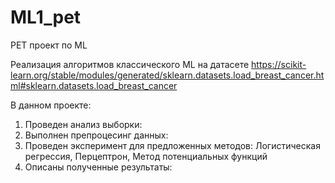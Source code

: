 # ML1_pet
PET проект по ML

Реализация алгоритмов классического ML на датасете https://scikit-learn.org/stable/modules/generated/sklearn.datasets.load_breast_cancer.html#sklearn.datasets.load_breast_cancer

В данном проекте:

1) Проведен анализ выборки:
2) Выполнен препроцесинг данных:
3) Проведен эксперимент для предложенных методов: Логистическая регрессия, Перцептрон, Метод потенциальных функций
4) Описаны полученные результаты:
